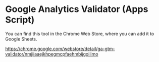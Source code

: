 # Google Analytics Validator (Apps Script)
You can find this tool in the Chrome Web Store, where you can add it to Google Sheets. 

https://chrome.google.com/webstore/detail/ga-gtm-validator/nmjiiaaejkhpegmcpfaehmbijgoilimo
